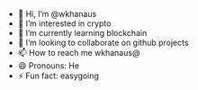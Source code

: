 - 👋 Hi, I’m @wkhanaus
- 👀 I’m interested in crypto
- 🌱 I’m currently learning blockchain
- 💞️ I’m looking to collaborate on github projects
- 📫 How to reach me wkhanaus@
- 😄 Pronouns: He
- ⚡ Fun fact: easygoing

<!---
wkhanaus/wkhanaus is a ✨ special ✨ repository because its `README.md` (this file) appears on your GitHub profile.
You can click the Preview link to take a look at your changes.
--->
